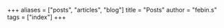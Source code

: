 +++
aliases = ["posts", "articles", "blog"]
title = "Posts"
author = "febin.s"
tags = ["index"]
+++
